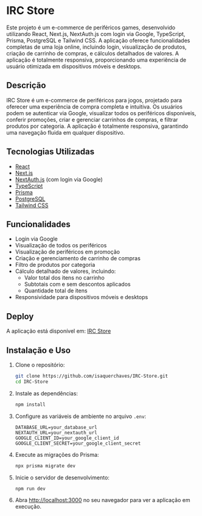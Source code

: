 # IRC Store

Este projeto é um e-commerce de periféricos games, desenvolvido utilizando React, Next.js, NextAuth.js com login via Google, TypeScript, Prisma, PostgreSQL e Tailwind CSS. A aplicação oferece funcionalidades completas de uma loja online, incluindo login, visualização de produtos, criação de carrinho de compras, e cálculos detalhados de valores. A aplicação é totalmente responsiva, proporcionando uma experiência de usuário otimizada em dispositivos móveis e desktops.

## Descrição

IRC Store é um e-commerce de periféricos para jogos, projetado para oferecer uma experiência de compra completa e intuitiva. Os usuários podem se autenticar via Google, visualizar todos os periféricos disponíveis, conferir promoções, criar e gerenciar carrinhos de compras, e filtrar produtos por categoria. A aplicação é totalmente responsiva, garantindo uma navegação fluida em qualquer dispositivo.

## Tecnologias Utilizadas

- [React](https://reactjs.org/)
- [Next.js](https://nextjs.org/)
- [NextAuth.js](https://next-auth.js.org/) (com login via Google)
- [TypeScript](https://www.typescriptlang.org/)
- [Prisma](https://www.prisma.io/)
- [PostgreSQL](https://www.postgresql.org/)
- [Tailwind CSS](https://tailwindcss.com/)

## Funcionalidades

- Login via Google
- Visualização de todos os periféricos
- Visualização de periféricos em promoção
- Criação e gerenciamento de carrinho de compras
- Filtro de produtos por categoria
- Cálculo detalhado de valores, incluindo:
  - Valor total dos itens no carrinho
  - Subtotais com e sem descontos aplicados
  - Quantidade total de itens
- Responsividade para dispositivos móveis e desktops

## Deploy

A aplicação está disponível em: [IRC Store](https://irc-store.vercel.app/)

## Instalação e Uso

1. Clone o repositório:
    ```bash
    git clone https://github.com/isaquerchaves/IRC-Store.git
    cd IRC-Store
    ```

2. Instale as dependências:
    ```bash
    npm install
    ```

3. Configure as variáveis de ambiente no arquivo `.env`:
    ```env
    DATABASE_URL=your_database_url
    NEXTAUTH_URL=your_nextauth_url
    GOOGLE_CLIENT_ID=your_google_client_id
    GOOGLE_CLIENT_SECRET=your_google_client_secret
    ```

4. Execute as migrações do Prisma:
    ```bash
    npx prisma migrate dev
    ```

5. Inicie o servidor de desenvolvimento:
    ```bash
    npm run dev
    ```

6. Abra [http://localhost:3000](http://localhost:3000) no seu navegador para ver a aplicação em execução.
